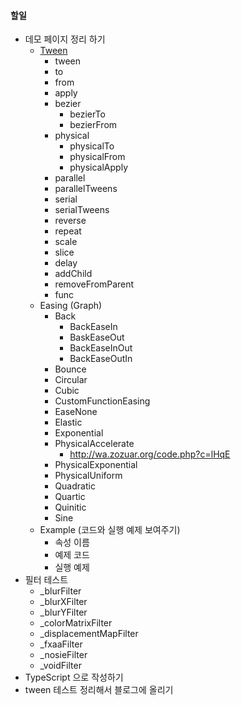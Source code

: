 #### 할일

- 데모 페이지 정리 하기
  - [Tween](http://www.libspark.org/wiki/BetweenAS3/en)
    - tween
    - to
    - from
    - apply
    - bezier
        - bezierTo
        - bezierFrom
    - physical
        - physicalTo
        - physicalFrom
        - physicalApply
    - parallel
    - parallelTweens
    - serial
    - serialTweens
    - reverse
    - repeat
    - scale
    - slice
    - delay
    - addChild
    - removeFromParent
    - func
  - Easing (Graph)
    - Back
        - BackEaseIn
        - BaskEaseOut
        - BackEaseInOut
        - BackEaseOutIn
    - Bounce
    - Circular
    - Cubic
    - CustomFunctionEasing
    - EaseNone
    - Elastic
    - Exponential
    - PhysicalAccelerate
        - http://wa.zozuar.org/code.php?c=lHqE
    - PhysicalExponential
    - PhysicalUniform
    - Quadratic
    - Quartic
    - Quinitic
    - Sine
  - Example (코드와 실행 예제 보여주기)
    - 속성 이름
    - 예제 코드
    - 실행 예제
- 필터 테스트
  - _blurFilter
  - _blurXFilter
  - _blurYFilter
  - _colorMatrixFilter
  - _displacementMapFilter
  - _fxaaFilter
  - _nosieFilter
  - _voidFilter
- TypeScript 으로 작성하기
- tween 테스트 정리해서 블로그에 올리기